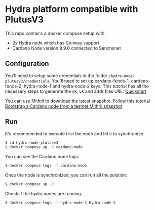 # Hydra platform compatible with PlutusV3

This repo contains a docker compose setup with:

- 2x Hydra node which has Conway support
- Cardano Node version 8.9.0 connected to Sanchonet

## Configuration

You'll need to setup some credentials in the folder `/hydra-node-plutusv3/credentials`. You'll need to set up cardano-funds-1, cardano-funds-2, hydra-node-1 and hydra-node-2 keys. This tutorial has all the necessary steps to generate the sk, vk and addr files URL: [Quickstart](https://hydra.family/head-protocol/docs/getting-started/quickstart). 

You can use Mithril to download the latest snapshot. Follow this tutorial [Bootstrap a Cardano node from a testnet Mithril snapshot](https://mithril.network/doc/manual/getting-started/bootstrap-cardano-node#step-3-show-snapshot-details)

## Run

It's recommended to execute first the node and let it to synchronize. 

```bash
$ cd hydra-node-plutusv3
$ docker compose up -d cardano-node
```

You can see the Cardano node logs:

```bash
$ docker compose logs -f cardano-node
```

Once the node is synchronized, you can run all the solution:

```bash
$ docker compose up -d
```

Check if the hydra nodes are running:

```bash
$ docker compose logs -f hydra-node-1 hydra-node-2
```

